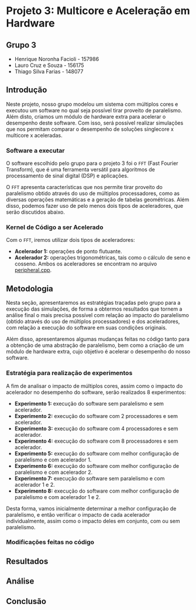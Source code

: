 # Projeto 3: Multicore e Aceleração em Hardware

## Grupo 3
- Henrique Noronha Facioli - 157986
- Lauro Cruz e Souza - 156175
- Thiago Silva Farias - 148077


## Introdução
Neste projeto, nosso grupo modelou um sistema com múltiplos cores e executou um software no qual seja possível tirar proveito de paralelismo. Além disto, criamos um módulo de hardware extra para acelerar o desempenho deste software. Com isso, será possível realizar simulações que nos permitam comparar o desempenho de soluções singlecore x multicore x aceleradas.

### Software a executar
O software escolhido pelo grupo para o projeto 3 foi o `FFT` (Fast Fourier Transform), que é uma ferramenta versátil para algoritmos de processamento de sinal digital (DSP) e aplicações.

O `FFT` apresenta características que nos permite tirar proveito do paralelismo obtido através do uso de múltiplos processadores, como as diversas operações matemáticas e a geração de tabelas geométricas. Além disso, podemos fazer uso de pelo menos dois tipos de aceleradores, que serão discutidos abaixo.

### Kernel de Código a ser Acelerado
Com o `FFT`, iremos utilizar dois tipos de aceleradores:
- **Acelerador 1:** operações de ponto flutuante.
- **Acelerador 2:** operações trigonométricas, tais como o cálculo de seno e cosseno.
Ambos os aceleradores se encontram no arquivo [peripheral.cpp](/peripheral/peripheral.cpp).

## Metodologia
Nesta seção, apresentaremos as estratégias traçadas pelo grupo para a execução das simulações, de forma a obtermos resultados que tornem a análise final o mais precisa possível com relação ao impacto do paralelismo (obtido através do uso de múltiplos processadores) e dos aceleradores, com relação a execução do software em suas condições originais.

Além disso, apresentaremos algumas mudanças feitas no código tanto para a obtenção de uma abstração de paralelismo, bem como a criação de um módulo de hardware extra, cujo objetivo é acelerar o desempenho do nosso software.

### Estratégia para realização de experimentos
A fim de analisar o impacto de múltiplos cores, assim como o impacto do acelerador no desempenho do software, serão realizados 8 experimentos:
- **Experimento 1:** execução do software sem paralelismo e sem acelerador.
- **Experimento 2:** execução do software com 2 processadores e sem acelerador.
- **Experimento 3:** execução do software com 4 processadores e sem acelerador.
- **Experimento 4:** execução do software com 8 processadores e sem acelerador.
- **Experimento 5:** execução do software com melhor configuração de paralelismo e com acelerador 1.
- **Experimento 6:** execução do software com melhor configuração de paralelismo e com acelerador 2.
- **Experimento 7:** execução do software sem paralelismo e com acelerador 1 e 2.
- **Experimento 8:** execução do software com melhor configuração de paralelismo e com acelerador 1 e 2.

Desta forma, vamos inicialmente determinar a melhor configuração de paralelismo, e então verificar o impacto de cada acelerador individualmente, assim como o impacto deles em conjunto, com ou sem paralelismo.

### Modificações feitas no código


## Resultados

## Análise

## Conclusão
